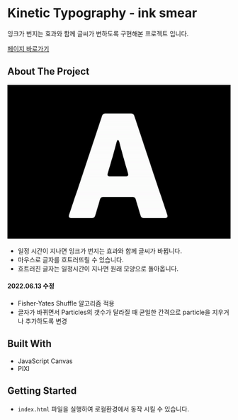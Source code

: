 # Kinetic Typography - ink smear
잉크가 번지는 효과와 함께 글씨가 변하도록 구현해본 프로젝트 입니다.

[페이지 바로가기](https://mooyeon-choi.github.io/ink-smear/)

## About The Project

[![Example](./images/ink-smear.gif)](https://mooyeon-choi.github.io/ink-smear/)

* 일정 시간이 지나면 잉크가 번지는 효과와 함께 글씨가 바뀝니다.
* 마우스로 글자를 흐트러뜨릴 수 있습니다.
* 흐트러진 글자는 일정시간이 지나면 원래 모양으로 돌아옵니다.

#### 2022.06.13 수정

* Fisher-Yates Shuffle 알고리즘 적용
* 글자가 바뀌면서 Particles의 갯수가 달라질 때 균일한 간격으로 particle을 지우거나 추가하도록 변경

## Built With

* JavaScript Canvas
* PIXI

## Getting Started

* `index.html` 파일을 실행하여 로컬환경에서 동작 시킬 수 있습니다.